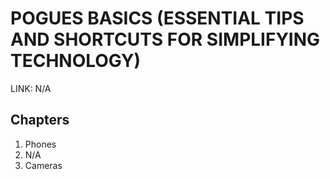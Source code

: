 # POGUES BASICS (ESSENTIAL TIPS AND SHORTCUTS FOR SIMPLIFYING TECHNOLOGY)

LINK: N/A

## Chapters

1. Phones
2. N/A
3. Cameras
